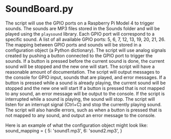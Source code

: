 # SoundBoard.py
The script will use the GPIO ports on a Raspberry Pi Model 4 to trigger sounds.
The sounds are MP3 files stored in the Sounds folder and will be played using the `playsound` library.
Each GPIO port will correspond to a specific sound. A list of all available GPIO ports: 5, 6, 7, 12, 13, 19, 20, 21, 26.
The mapping between GPIO ports and sounds will be stored in a configuration object (a Python dictionary).
The script will use analog signals created by pushing a button connected to the GPIO port to trigger the sounds.
If a button is pressed before the current sound is done, the current sound will be stopped and the new one will start.
The script will have a reasonable amount of documentation.
The script will output messages to the console for GPIO input, sounds that are played, and error messages.
If a button is pressed while a sound is already playing, the current sound will be stopped and the new one will start
If a button is pressed that is not mapped to any sound, an error message will be output to the console.
If the script is interrupted while a sound is playing, the sound will stop.
The script will listen for an interrupt signal (Ctrl+C) and stop the currently playing sound.
The script will also handle errors, such as when a button is pressed that is not mapped to any sound, and output an error message to the console.

Here is an example of what the configuration object might look like:
sound_mapping = {
  5: 'sound1.mp3',
  6: 'sound2.mp3',
}